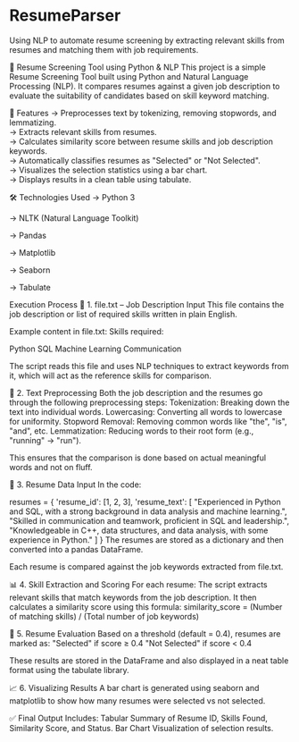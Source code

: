 # ResumeParser
Using NLP to automate resume screening by extracting relevant skills from resumes and matching them with job requirements.

🧠 Resume Screening Tool using Python & NLP
This project is a simple Resume Screening Tool built using Python and Natural Language Processing (NLP). It compares resumes against a given job description to evaluate the suitability of candidates based on skill keyword matching.

🚀 Features
-> Preprocesses text by tokenizing, removing stopwords, and lemmatizing.                                                                                            
-> Extracts relevant skills from resumes.                                                                                                                           
-> Calculates similarity score between resume skills and job description keywords.                                                                                  
-> Automatically classifies resumes as "Selected" or "Not Selected".                                                                                                
-> Visualizes the selection statistics using a bar chart.                                                                                                               
-> Displays results in a clean table using tabulate.                                                                                                                

🛠️ Technologies Used
-> Python 3

-> NLTK (Natural Language Toolkit)

-> Pandas

-> Matplotlib

-> Seaborn

-> Tabulate


Execution Process 
📄 1. file.txt – Job Description Input
This file contains the job description or list of required skills written in plain English.

  Example content in file.txt:
  Skills required:
  
  Python
  SQL
  Machine Learning
  Communication

The script reads this file and uses NLP techniques to extract keywords from it, which will act as the reference skills for comparison.

🧠 2. Text Preprocessing
Both the job description and the resumes go through the following preprocessing steps:
Tokenization: Breaking down the text into individual words.
Lowercasing: Converting all words to lowercase for uniformity.
Stopword Removal: Removing common words like "the", "is", "and", etc.
Lemmatization: Reducing words to their root form (e.g., "running" → "run").

This ensures that the comparison is done based on actual meaningful words and not on fluff.

📝 3. Resume Data Input
In the code:

resumes = {
    'resume_id': [1, 2, 3],
    'resume_text': [
        "Experienced in Python and SQL, with a strong background in data analysis and machine learning.",
        "Skilled in communication and teamwork, proficient in SQL and leadership.",
        "Knowledgeable in C++, data structures, and data analysis, with some experience in Python."
        ]
}
The resumes are stored as a dictionary and then converted into a pandas DataFrame.

Each resume is compared against the job keywords extracted from file.txt.

📊 4. Skill Extraction and Scoring
For each resume:
The script extracts relevant skills that match keywords from the job description.
It then calculates a similarity score using this formula:
similarity_score = (Number of matching skills) / (Total number of job keywords)

🎯 5. Resume Evaluation
Based on a threshold (default = 0.4), resumes are marked as:
"Selected" if score ≥ 0.4
"Not Selected" if score < 0.4

These results are stored in the DataFrame and also displayed in a neat table format using the tabulate library.

📈 6. Visualizing Results
A bar chart is generated using seaborn and matplotlib to show how many resumes were selected vs not selected.

✅ Final Output Includes:
Tabular Summary of Resume ID, Skills Found, Similarity Score, and Status.
Bar Chart Visualization of selection results.

